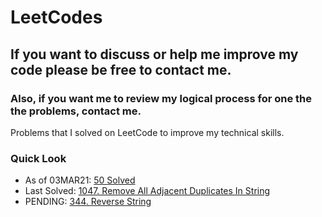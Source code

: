 # LeetCodes
## If you want to discuss or help me improve my code please be free to contact me.
### Also, if you want me to review my logical process for one the the problems, contact me.

Problems that I solved on LeetCode to improve my technical skills.

### Quick Look
- As of 03MAR21: [50 Solved](https://leetcode.com/joeslee94/)
- Last Solved: [1047. Remove All Adjacent Duplicates In String](https://leetcode.com/problems/remove-all-adjacent-duplicates-in-string/)
- PENDING: [344. Reverse String](https://leetcode.com/problems/reverse-string/)
